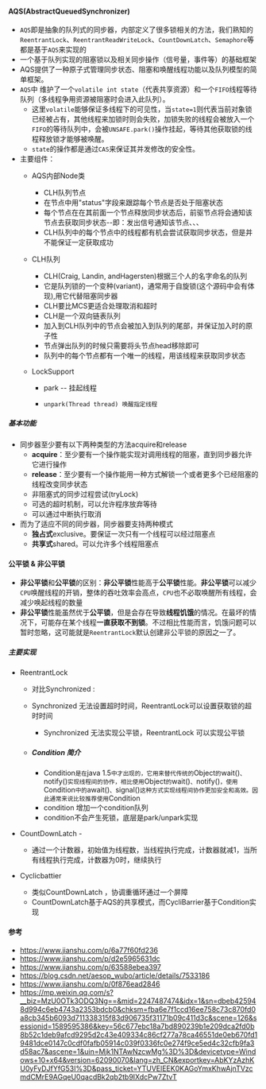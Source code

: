 ####  AQS(AbstractQueuedSynchronizer)
* `AQS`即是抽象的队列式的同步器，内部定义了很多锁相关的方法，我们熟知的`ReentrantLock`、`ReentrantReadWriteLock`、`CountDownLatch`、`Semaphore`等都是基于`AQS`来实现的
* 一个基于队列实现的阻塞锁以及相关同步操作（信号量，事件等）的基础框架
* AQS提供了一种原子式管理同步状态、阻塞和唤醒线程功能以及队列模型的简单框架。
* `AQS`中 维护了一个`volatile int state`（代表共享资源）和一个`FIFO`线程等待队列（多线程争用资源被阻塞时会进入此队列）。
  * 这里`volatile`能够保证多线程下的可见性，当`state=1`则代表当前对象锁已经被占有，其他线程来加锁时则会失败，加锁失败的线程会被放入一个`FIFO`的等待队列中，会被`UNSAFE.park()`操作挂起，等待其他获取锁的线程释放锁才能够被唤醒。
  * `state`的操作都是通过`CAS`来保证其并发修改的安全性。
* 主要组件：
  * AQS内部Node类
    * CLH队列节点
    * 在节点中用"status"字段来跟踪每个节点是否处于阻塞状态
    * 每个节点在在其前面一个节点释放同步状态后，前驱节点将会通知该节点去获取同步状态--即：发出信号通知该节点、、、
    * CLH队列中的每个节点中的线程都有机会尝试获取同步状态，但是并不能保证一定获取成功
    
  * CLH队列
    * CLH(Craig, Landin, andHagersten)根据三个人的名字命名的队列
    * 它是队列锁的一个变种(variant)，通常用于自旋锁(这个源码中会有体现),用它代替阻塞同步器
    * CLH要比MCS更适合处理取消和超时
    *  CLH是一个双向链表队列
    * 加入到CLH队列中的节点会被加入到队列的尾部，并保证加入时的原子性
    * 节点弹出队列的时候只需要将头节点head移除即可
    * 队列中的每个节点都有一个唯一的线程，用该线程来获取同步状态
    
  * LockSupport
  
    * park -- 挂起线程
  
    * ```
      unpark(Thread thread) 唤醒指定线程
      ```

#####  基本功能

* 同步器至少要有以下两种类型的方法acquire和release
  * **acquire**：至少要有一个操作能实现对调用线程的阻塞，直到同步器允许它进行操作
  * **release**：至少要有一个操作能用一种方式解锁一个或者更多个已经阻塞的线程改变同步状态
  * 非阻塞式的同步过程尝试(tryLock)
  * 可选的超时机制，可以允许程序放弃等待
  * 可以通过中断执行取消
* 而为了适应不同的同步器，同步器要支持两种模式
  * **独占式**exclusive。要保证一次只有一个线程可以经过阻塞点
  * **共享式**shared。可以允许多个线程阻塞点



####  公平锁 & 非公平锁

* **非公平锁**和**公平锁**的区别：**非公平锁**性能高于**公平锁**性能。**非公平锁**可以减少`CPU`唤醒线程的开销，整体的吞吐效率会高点，`CPU`也不必取唤醒所有线程，会减少唤起线程的数量
* **非公平锁**性能虽然优于**公平锁**，但是会存在导致**线程饥饿**的情况。在最坏的情况下，可能存在某个线程**一直获取不到锁**。不过相比性能而言，饥饿问题可以暂时忽略，这可能就是`ReentrantLock`默认创建非公平锁的原因之一了。



#####  主要实现

* ReentrantLock
  * 对比Synchronized :
  * Synchronized 无法设置超时时间，ReentrantLock可以设置获取锁的超时时间
    
    * Synchronized 无法实现公平锁，ReentrantLock 可以实现公平锁
  * ##### **Condition 简介**
    * Condition`是在`java 1.5`中才出现的，它用来替代传统的`Object`的`wait()`、`notify()`实现线程间的协作，相比使用`Object`的`wait()`、`notify()`，使用`Condition`中的`await()`、`signal()`这种方式实现线程间协作更加安全和高效。因此通常来说比较推荐使用`Condition
    * condition 增加一个condition队列
    * condition不会产生死锁，底层是park/unpark实现
  
* CountDownLatch -

  * 通过一个计数器，初始值为线程数，当线程执行完成，计数器就减1，当所有线程执行完成，计数器为0时，继续执行

* Cyclicbattier

  * 类似CountDownLatch ，协调重循环通过一个屏障
  * CountDownLatch基于AQS的共享模式，而CycliBarrier基于Condition实现









#### 参考

* https://www.jianshu.com/p/6a77f60fd236
* https://www.jianshu.com/p/d2e5965631dc
* https://www.jianshu.com/p/63588ebea397
* https://blog.csdn.net/aesop_wubo/article/details/7533186
* https://www.jianshu.com/p/0f876ead2846
* https://mp.weixin.qq.com/s?__biz=MzU0OTk3ODQ3Ng==&mid=2247487474&idx=1&sn=dbeb425948d994c6eb4743a2353bdcb0&chksm=fba6e7f1ccd16ee758c73c870fd0a8cb345b6093d711338315f83d906735f31171b09c411d3c&scene=126&sessionid=1589595386&key=56c677ebc18a7bd890239b1e209dca2fd0b8b52c1deb9afcd9295d2c43e409334c86cf277a78ca46551de0eb670fd19481dce0147c0cdf0fafb05914c039f0336fc0e274f9ce5ed4c32cfb9fa3d58ac7&ascene=1&uin=Mjk1NTAwNzcwMg%3D%3D&devicetype=Windows+10+x64&version=62090070&lang=zh_CN&exportkey=AbKYzAzhKU0yFyDJfYfG53I%3D&pass_ticket=YTUVElEEK0KAGoYmxKhwAjnTVzcmdCMrE9AGqeU0qacdBk2qb2tb9IXdcPw7ZtvT